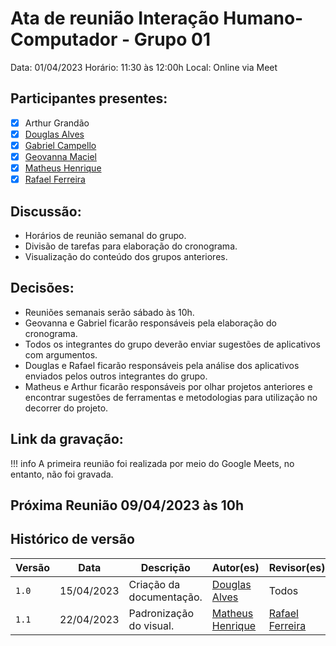 # Ata de reunião Interação Humano-Computador - Grupo 01

Data: 01/04/2023
Horário: 11:30 às 12:00h
Local: Online via Meet

## Participantes presentes:

- [x] Arthur Grandão
- [x] [Douglas Alves](https://github.com/dougAlvs)
- [x] [Gabriel Campello](https://github.com/G16C)
- [x] [Geovanna Maciel](https://github.com/manuziny)
- [x] [Matheus Henrique](https://github.com/mathonaut)
- [x] [Rafael Ferreira](https://github.com/RafaelCLG0)

## Discussão:

- Horários de reunião semanal do grupo.
- Divisão de tarefas para elaboração do cronograma.
- Visualização do conteúdo dos grupos anteriores.

## Decisões:

- Reuniões semanais serão sábado às 10h.
- Geovanna e Gabriel ficarão responsáveis pela elaboração do cronograma.
- Todos os integrantes do grupo deverão enviar sugestões de aplicativos com argumentos.
- Douglas e Rafael ficarão responsáveis pela análise dos aplicativos enviados pelos outros integrantes do grupo.
- Matheus e Arthur ficarão responsáveis por olhar projetos anteriores e encontrar sugestões de ferramentas e metodologias para utilização no decorrer do projeto.

## Link da gravação:

!!! info
    A primeira reunião foi realizada por meio do Google Meets, no entanto, não foi gravada.

## Próxima Reunião 09/04/2023 às 10h

## Histórico de versão

| Versão | Data       | Descrição                | Autor(es)                                        | Revisor(es)                                      |
| ------ | ---------- | ------------------------ | ------------------------------------------------ | ------------------------------------------------ |
| `1.0`  | 15/04/2023 | Criação da documentação. | [Douglas Alves](https://github.com/dougalvs)     | Todos                                            |
| `1.1`  | 22/04/2023 | Padronização do visual.  | [Matheus Henrique](https://github.com/mathonaut) | [Rafael Ferreira](https://github.com/RafaelCLG0) |
